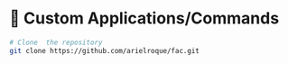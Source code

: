 # :wrench: Custom Applications/Commands

```bash
# Clone  the repository
git clone https://github.com/arielroque/fac.git
```